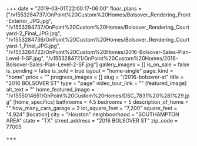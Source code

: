 +++
date = "2019-03-01T22:00:17-06:00"
floor_plans = ["/v1553284737/OnPoint%20Custom%20Homes/Bolsover_Rendering_Front-Exterior_JPG.jpg", "/v1553284737/OnPoint%20Custom%20Homes/Bolsover_Rendering_Courtyard-2_Final_JPG.jpg", "/v1553284736/OnPoint%20Custom%20Homes/Bolsover_Rendering_Courtyard-1_Final_JPG.jpg", "/v1553284722/OnPoint%20Custom%20Homes/2016-Bolsover-Sales-Plan-Level-1-SF.jpg", "/v1553284721/OnPoint%20Custom%20Homes/2016-Bolsover-Sales-Plan-Level-2-SF.jpg"]
gallery_images = []
is_on_sale = false
is_pending = false
is_sold = true
layout = "home-single"
page_kind = "home"
price = ""
progress_images = []
slug = "/2016-bolsover-st"
title = "2016 BOLSOVER ST"
type = "page"
video_tour_link = ""
[featured_image]
alt_text = ""
home_featured_image = "/v1555014651/OnPoint%20Custom%20Homes/DSC_7831%20%281%29.jpg"
[home_specifics]
bathrooms = 4.5
bedrooms = 5
description_of_home = ""
how_many_cars_garage = 2
lot_square_feet = "7,200"
square_feet = "4,924"
[location]
city = "Houston"
neighboorhood = "SOUTHAMPTON AREA"
state = "TX"
street_address = "2016 BOLSOVER ST"
zip_code = 77005

+++
